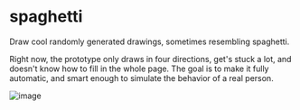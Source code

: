 # spaghetti
Draw cool randomly generated drawings, sometimes resembling spaghetti.

Right now, the prototype only draws in four directions, get's stuck a lot, and doesn't know how to fill in the whole page. The goal is to make it fully automatic, and smart enough to simulate the behavior of a real person.

![image](https://cloud.githubusercontent.com/assets/1891693/5796863/f0e19afa-9f6c-11e4-8859-a180d9c2dcbe.png)
